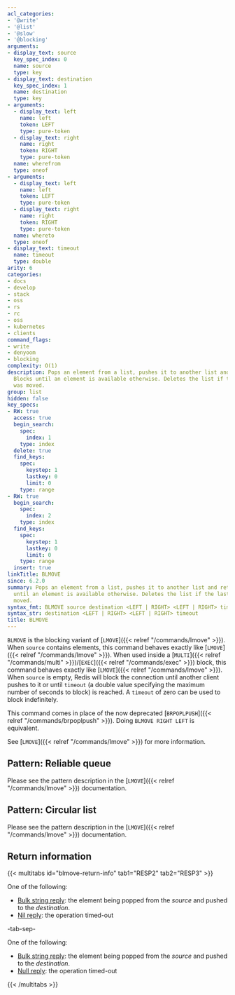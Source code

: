 ```yaml
---
acl_categories:
- '@write'
- '@list'
- '@slow'
- '@blocking'
arguments:
- display_text: source
  key_spec_index: 0
  name: source
  type: key
- display_text: destination
  key_spec_index: 1
  name: destination
  type: key
- arguments:
  - display_text: left
    name: left
    token: LEFT
    type: pure-token
  - display_text: right
    name: right
    token: RIGHT
    type: pure-token
  name: wherefrom
  type: oneof
- arguments:
  - display_text: left
    name: left
    token: LEFT
    type: pure-token
  - display_text: right
    name: right
    token: RIGHT
    type: pure-token
  name: whereto
  type: oneof
- display_text: timeout
  name: timeout
  type: double
arity: 6
categories:
- docs
- develop
- stack
- oss
- rs
- rc
- oss
- kubernetes
- clients
command_flags:
- write
- denyoom
- blocking
complexity: O(1)
description: Pops an element from a list, pushes it to another list and returns it.
  Blocks until an element is available otherwise. Deletes the list if the last element
  was moved.
group: list
hidden: false
key_specs:
- RW: true
  access: true
  begin_search:
    spec:
      index: 1
    type: index
  delete: true
  find_keys:
    spec:
      keystep: 1
      lastkey: 0
      limit: 0
    type: range
- RW: true
  begin_search:
    spec:
      index: 2
    type: index
  find_keys:
    spec:
      keystep: 1
      lastkey: 0
      limit: 0
    type: range
  insert: true
linkTitle: BLMOVE
since: 6.2.0
summary: Pops an element from a list, pushes it to another list and returns it. Blocks
  until an element is available otherwise. Deletes the list if the last element was
  moved.
syntax_fmt: BLMOVE source destination <LEFT | RIGHT> <LEFT | RIGHT> timeout
syntax_str: destination <LEFT | RIGHT> <LEFT | RIGHT> timeout
title: BLMOVE
---
```

`BLMOVE` is the blocking variant of [`LMOVE`]({{< relref "/commands/lmove" >}}).
When `source` contains elements, this command behaves exactly like [`LMOVE`]({{< relref "/commands/lmove" >}}).
When used inside a [`MULTI`]({{< relref "/commands/multi" >}})/[`EXEC`]({{< relref "/commands/exec" >}}) block, this command behaves exactly like [`LMOVE`]({{< relref "/commands/lmove" >}}).
When `source` is empty, Redis will block the connection until another client
pushes to it or until `timeout` (a double value specifying the maximum number of seconds to block) is reached.
A `timeout` of zero can be used to block indefinitely.

This command comes in place of the now deprecated [`BRPOPLPUSH`]({{< relref "/commands/brpoplpush" >}}). Doing
`BLMOVE RIGHT LEFT` is equivalent.

See [`LMOVE`]({{< relref "/commands/lmove" >}}) for more information.

## Pattern: Reliable queue

Please see the pattern description in the [`LMOVE`]({{< relref "/commands/lmove" >}}) documentation.

## Pattern: Circular list

Please see the pattern description in the [`LMOVE`]({{< relref "/commands/lmove" >}}) documentation.

## Return information

{{< multitabs id="blmove-return-info" 
    tab1="RESP2" 
    tab2="RESP3" >}}

One of the following:
* [Bulk string reply](../../develop/reference/protocol-spec#bulk-strings): the element being popped from the _source_ and pushed to the _destination_.
* [Nil reply](../../develop/reference/protocol-spec#bulk-strings): the operation timed-out

-tab-sep-

One of the following:
* [Bulk string reply](../../develop/reference/protocol-spec#bulk-strings): the element being popped from the _source_ and pushed to the _destination_.
* [Null reply](../../develop/reference/protocol-spec#nulls): the operation timed-out

{{< /multitabs >}}
